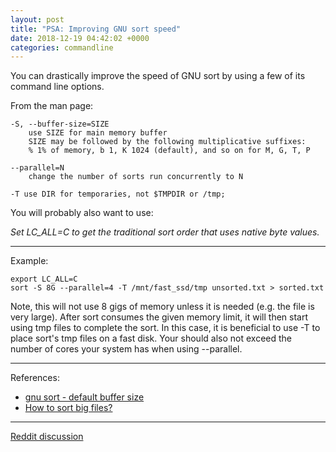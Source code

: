 ```yaml
---
layout: post
title: "PSA: Improving GNU sort speed"
date: 2018-12-19 04:42:02 +0000
categories: commandline
---
```


You can drastically improve the speed of GNU sort by using a few of its command line options.


From the man page:

    -S, --buffer-size=SIZE
        use SIZE for main memory buffer
        SIZE may be followed by the following multiplicative suffixes: 
        % 1% of memory, b 1, K 1024 (default), and so on for M, G, T, P

    --parallel=N
        change the number of sorts run concurrently to N

    -T use DIR for temporaries, not $TMPDIR or /tmp;

You will probably also want to use:

*Set LC_ALL=C to get the traditional sort order that uses native byte values.*

____

Example:

    export LC_ALL=C
    sort -S 8G --parallel=4 -T /mnt/fast_ssd/tmp unsorted.txt > sorted.txt

Note, this will not use 8 gigs of memory unless it is needed (e.g. the file is very large).  After sort consumes the given memory limit, it will then start using tmp files to complete the sort.  In this case, it is beneficial to use -T to place sort's tmp files on a fast disk.  Your should also not exceed the number of cores your system has when using --parallel.

____

References:

* [gnu sort - default buffer size](https://stackoverflow.com/questions/37514283/gnu-sort-default-buffer-size)
* [How to sort big files?](https://unix.stackexchange.com/questions/120096/how-to-sort-big-files)

___

[Reddit discussion](https://www.reddit.com/r/commandline/comments/a7hq5n/psa_improving_gnu_sort_speed/)


